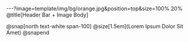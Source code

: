 ---?image=template/img/bg/orange.jpg&position=top&size=100% 20% @title[Header Bar + Image Body]

@snap[north text-white span-100] @size[1.5em](Lorem Ipsum Dolor Sit Amet) @snapend
